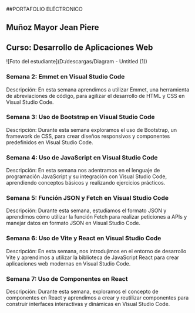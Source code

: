##PORTAFOLIO ELÉCTRONICO

## Muñoz Mayor Jean Piere
## Curso: Desarrollo de Aplicaciones Web
![Foto del estudiante](D:/descargas/Diagram - Untitled (1))
### Semana 2: Emmet en Visual Studio Code
Descripción: En esta semana aprendimos a utilizar Emmet, una herramienta de abreviaciones de código, para agilizar el desarrollo de HTML y CSS en Visual Studio Code.

### Semana 3: Uso de Bootstrap en Visual Studio Code
Descripción: Durante esta semana exploramos el uso de Bootstrap, un framework de CSS, para crear diseños responsivos y componentes predefinidos en Visual Studio Code.

### Semana 4: Uso de JavaScript en Visual Studio Code
Descripción: En esta semana nos adentramos en el lenguaje de programación JavaScript y su integración con Visual Studio Code, aprendiendo conceptos básicos y realizando ejercicios prácticos.

### Semana 5: Función JSON y Fetch en Visual Studio Code
Descripción: Durante esta semana, estudiamos el formato JSON y aprendimos cómo utilizar la función Fetch para realizar peticiones a APIs y manejar datos en formato JSON en Visual Studio Code.

### Semana 6: Uso de Vite y React en Visual Studio Code
Descripción: En esta semana, nos introdujimos en el entorno de desarrollo Vite y aprendimos a utilizar la biblioteca de JavaScript React para crear aplicaciones web modernas en Visual Studio Code.

### Semana 7: Uso de Componentes en React
Descripción: Durante esta semana, exploramos el concepto de componentes en React y aprendimos a crear y reutilizar componentes para construir interfaces interactivas y dinámicas en Visual Studio Code.
